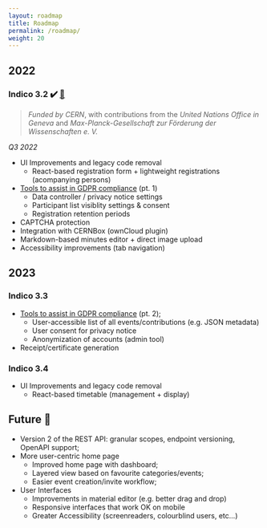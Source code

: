 ```yaml
---
layout: roadmap
title: Roadmap
permalink: /roadmap/
weight: 20
---
```


## 2022

### Indico 3.2 :heavy_check_mark: [:loudspeaker:](/indico/release/2022/06/10/indico-3-2-news.html)
> *Funded by CERN*, with contributions from the *United Nations Office in Geneva* and *Max-Planck-Gesellschaft zur Förderung der Wissenschaften e. V.*

*Q3 2022*
* UI Improvements and legacy code removal
    - React-based registration form + lightweight registrations (acompanying persons)
* [Tools to assist in GDPR compliance](https://github.com/indico/indico/issues/1415) (pt. 1)
    - Data controller / privacy notice settings
    - Participant list visiblity settings & consent
    - Registration retention periods
* CAPTCHA protection
* Integration with CERNBox (ownCloud plugin)
* Markdown-based minutes editor + direct image upload
* Accessibility improvements (tab navigation)

## 2023

### Indico 3.3
* [Tools to assist in GDPR compliance](https://github.com/indico/indico/issues/1415) (pt. 2);
    - User-accessible list of all events/contributions (e.g. JSON metadata)
    - User consent for privacy notice
    - Anonymization of accounts (admin tool)
* Receipt/certificate generation

### Indico 3.4
* UI Improvements and legacy code removal
    - React-based timetable (management + display)

## Future :crystal_ball:

* Version 2 of the REST API: granular scopes, endpoint versioning, OpenAPI support;
* More user-centric home page
    - Improved home page with dashboard;
    - Layered view based on favourite categories/events;
    - Easier event creation/invite workflow;
* User Interfaces
    - Improvements in material editor (e.g. better drag and drop)
    - Responsive interfaces that work OK on mobile
    - Greater Accessibility (screenreaders, colourblind users, etc...)

